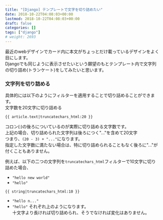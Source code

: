 ```yaml
---
title: "[Django] テンプレートで文字を切り詰めたい"
date: 2018-10-22T04:08:03+00:00
lastmod: 2018-10-22T04:08:03+00:00
draft: false
categories: []
tags: ["django"]
# weight: 2693
---
```

最近のwebデザインでカード内に本文がちょっとだけ載っているデザインをよく目にします。  
Djangoでも同じように表示させたいという願望のもとテンプレート内で文字列の切り詰め(トランケート)をしてみたいと思います。  

### 文字列を切り詰める
具体的には以下のようにフィルターを適用することで切り詰めることができます。  
文字数を20文字に切り詰める  
```django
{{ article.text|truncatechars_html:20 }}
```
コロン(:)の後ろについているのが実際に切り詰める文字数です。  
上記の場合、切り詰められた文字列は後ろにつく"..."を含めて20文字   
つまり、`(20 - 3) + "..."`になります。  
指定した文字数に満たない場合は、特に切り詰められることもなく後ろに"..."が付くこともありません。  

例えば、以下の二つの文字列を`truncatechars_html`フィルターで10文字に切り詰めた場合、  
* `"hello new world"`  
* `"hello"`

```django
{{ string|truncatechars_html:10 }}
```
* `"hello n..."`
* `"hello"`
それぞれ上のようになります。  
十文字より長ければ切り詰められ、そうでなければ変化はありません。
